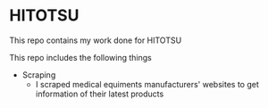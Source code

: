 # HITOTSU
This repo contains my work done for HITOTSU

This repo includes the following things
* Scraping
  * I scraped medical equiments manufacturers' websites to get information of their latest products
